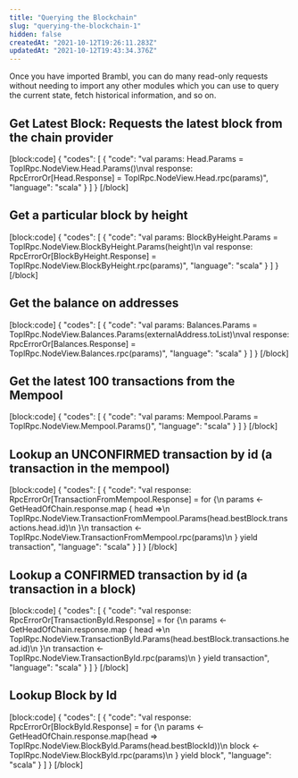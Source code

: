 ```yaml
---
title: "Querying the Blockchain"
slug: "querying-the-blockchain-1"
hidden: false
createdAt: "2021-10-12T19:26:11.283Z"
updatedAt: "2021-10-12T19:43:34.376Z"
---
```

Once you have imported Brambl, you can do many read-only requests without needing to import any other modules which you can use to query the current state, fetch historical information, and so on.

## Get Latest Block: Requests the latest block from the chain provider
[block:code]
{
  "codes": [
    {
      "code": "val params: Head.Params = ToplRpc.NodeView.Head.Params()\nval response: RpcErrorOr[Head.Response] = ToplRpc.NodeView.Head.rpc(params)",
      "language": "scala"
    }
  ]
}
[/block]
## Get a particular block by height
[block:code]
{
  "codes": [
    {
      "code": "val params: BlockByHeight.Params = ToplRpc.NodeView.BlockByHeight.Params(height)\n  val response: RpcErrorOr[BlockByHeight.Response] = ToplRpc.NodeView.BlockByHeight.rpc(params)",
      "language": "scala"
    }
  ]
}
[/block]
## Get the balance on addresses
[block:code]
{
  "codes": [
    {
      "code": "val params: Balances.Params = ToplRpc.NodeView.Balances.Params(externalAddress.toList)\nval response: RpcErrorOr[Balances.Response] = ToplRpc.NodeView.Balances.rpc(params)",
      "language": "scala"
    }
  ]
}
[/block]
## Get the latest 100 transactions from the Mempool
[block:code]
{
  "codes": [
    {
      "code": "val params: Mempool.Params = ToplRpc.NodeView.Mempool.Params()",
      "language": "scala"
    }
  ]
}
[/block]
## Lookup an **UNCONFIRMED** transaction by id (a transaction in the mempool)
[block:code]
{
  "codes": [
    {
      "code": "val response: RpcErrorOr[TransactionFromMempool.Response] = for {\n    params <- GetHeadOfChain.response.map { head =>\n      ToplRpc.NodeView.TransactionFromMempool.Params(head.bestBlock.transactions.head.id)\n    }\n    transaction <- ToplRpc.NodeView.TransactionFromMempool.rpc(params)\n  } yield transaction",
      "language": "scala"
    }
  ]
}
[/block]
## Lookup a **CONFIRMED** transaction by id (a transaction in a block)
[block:code]
{
  "codes": [
    {
      "code": "val response: RpcErrorOr[TransactionById.Response] = for {\n    params <- GetHeadOfChain.response.map { head =>\n      ToplRpc.NodeView.TransactionById.Params(head.bestBlock.transactions.head.id)\n    }\n    transaction <- ToplRpc.NodeView.TransactionById.rpc(params)\n  } yield transaction",
      "language": "scala"
    }
  ]
}
[/block]
## Lookup Block by Id
[block:code]
{
  "codes": [
    {
      "code": "val response: RpcErrorOr[BlockById.Response] = for {\n    params <- GetHeadOfChain.response.map(head => ToplRpc.NodeView.BlockById.Params(head.bestBlockId))\n    block  <- ToplRpc.NodeView.BlockById.rpc(params)\n  } yield block",
      "language": "scala"
    }
  ]
}
[/block]